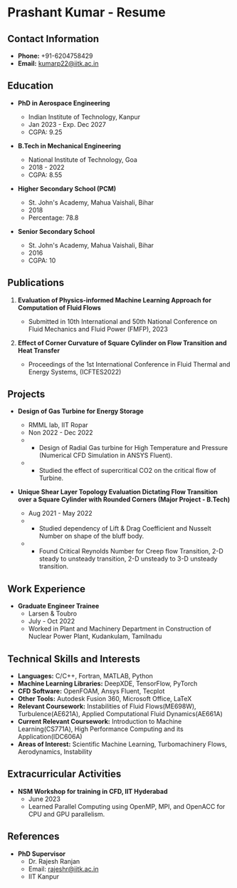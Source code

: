 # Prashant Kumar - Resume

## Contact Information
- **Phone:** +91-6204758429
- **Email:** kumarp22@iitk.ac.in

## Education
- **PhD in Aerospace Engineering**
  - Indian Institute of Technology, Kanpur
  - Jan 2023 - Exp. Dec 2027
  - CGPA: 9.25

- **B.Tech in Mechanical Engineering**
  - National Institute of Technology, Goa
  - 2018 - 2022
  - CGPA: 8.55

- **Higher Secondary School (PCM)**
  - St. John's Academy, Mahua Vaishali, Bihar
  - 2018
  - Percentage: 78.8

- **Senior Secondary School**
  - St. John's Academy, Mahua Vaishali, Bihar
  - 2016
  - CGPA: 10

## Publications
1. **Evaluation of Physics-informed Machine Learning Approach for Computation of Fluid Flows**
   - Submitted in 10th International and 50th National Conference on Fluid Mechanics and Fluid Power (FMFP), 2023

2. **Effect of Corner Curvature of Square Cylinder on Flow Transition and Heat Transfer**
   - Proceedings of the 1st International Conference in Fluid Thermal and Energy Systems, (ICFTES2022)

## Projects
- **Design of Gas Turbine for Energy Storage**
  - RMML lab, IIT Ropar
  - Non 2022 - Dec 2022
  - - Design of Radial Gas turbine for High Temperature and Pressure (Numerical CFD Simulation in ANSYS Fluent).
  - - Studied the effect of supercritical CO2 on the critical flow of Turbine.

- **Unique Shear Layer Topology Evaluation Dictating Flow Transition over a Square Cylinder with Rounded Corners (Major Project - B.Tech)**
  - Aug 2021 - May 2022
  - - Studied dependency of Lift & Drag Coefficient and Nusselt Number on shape of the bluff body.
  - - Found Critical Reynolds Number for Creep flow Transition, 2-D steady to unsteady transition, 2-D unsteady to 3-D unsteady transition.

## Work Experience
- **Graduate Engineer Trainee**
  - Larsen & Toubro
  - July - Oct 2022
  - Worked in Plant and Machinery Department in Construction of Nuclear Power Plant, Kudankulam, Tamilnadu

## Technical Skills and Interests
- **Languages:** C/C++, Fortran, MATLAB, Python
- **Machine Learning Libraries:** DeepXDE, TensorFlow, PyTorch
- **CFD Software:** OpenFOAM, Ansys Fluent, Tecplot
- **Other Tools:** Autodesk Fusion 360, Microsoft Office, LaTeX
- **Relevant Coursework:** Instabilities of Fluid Flows(ME698W), Turbulence(AE621A), Applied Computational Fluid Dynamics(AE661A)
- **Current Relevant Coursework:** Introduction to Machine Learning(CS771A), High Performance Computing and its Application(IDC606A)
- **Areas of Interest:** Scientific Machine Learning, Turbomachinery Flows, Aerodynamics, Instability

## Extracurricular Activities
- **NSM Workshop for training in CFD, IIT Hyderabad**
  - June 2023
  - Learned Parallel Computing using OpenMP, MPI, and OpenACC for CPU and GPU parallelism.

## References
- **PhD Supervisor**
  - Dr. Rajesh Ranjan
  - Email: rajeshr@iitk.ac.in
  - IIT Kanpur

